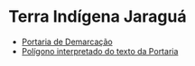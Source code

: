 # Terra Indígena Jaraguá

* [Portaria de Demarcação](http://pesquisa.in.gov.br/imprensa/jsp/visualiza/index.jsp?jornal=1&pagina=33&data=01%2F06%2F2015)
* [Polígono interpretado do texto da Portaria](demarcacao.geojson)
